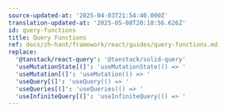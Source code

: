 ```yaml
---
source-updated-at: '2025-04-03T21:54:40.000Z'
translation-updated-at: '2025-05-08T20:18:56.626Z'
id: query-functions
title: Query Functions
ref: docs/zh-hant/framework/react/guides/query-functions.md
replace:
  '@tanstack/react-query': '@tanstack/solid-query'
  'useMutationState[(]': 'useMutationState(() => '
  'useMutation[(]': 'useMutation(() => '
  'useQuery[(]': 'useQuery(() => '
  'useQueries[(]': 'useQueries(() => '
  'useInfiniteQuery[(]': 'useInfiniteQuery(() => '
---
```

